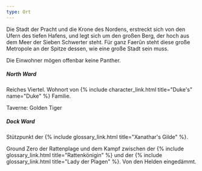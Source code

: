 ```yaml
---
type: Ort
---
```


Die Stadt der Pracht und die Krone des Nordens, erstreckt sich von den Ufern des tiefen Hafens, und
legt sich um den großen Berg, der hoch aus dem Meer der Sieben Schwerter steht. Für ganz Faerûn
steht diese große Metropole an der Spitze dessen, wie eine große Stadt sein muss.

Die Einwohner mögen offenbar keine Panther.

##### North Ward

Reiches Viertel. Wohnort von {% include character_link.html title="Duke's" name="Duke" %} Familie.

Taverne: Golden Tiger

##### Dock Ward

Stützpunkt der {% include glossary_link.html title="Xanathar's Gilde" %}.

Ground Zero der Rattenplage und dem Kampf zwischen der {% include glossary_link.html
title="Rattenkönigin" %} und der {% include glossary_link.html title="Lady der Plagen" %}. Von den
Helden eingedämmt.
